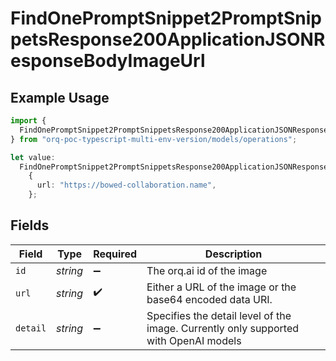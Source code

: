 # FindOnePromptSnippet2PromptSnippetsResponse200ApplicationJSONResponseBodyImageUrl

## Example Usage

```typescript
import {
  FindOnePromptSnippet2PromptSnippetsResponse200ApplicationJSONResponseBodyImageUrl,
} from "orq-poc-typescript-multi-env-version/models/operations";

let value:
  FindOnePromptSnippet2PromptSnippetsResponse200ApplicationJSONResponseBodyImageUrl =
    {
      url: "https://bowed-collaboration.name",
    };
```

## Fields

| Field                                                                                | Type                                                                                 | Required                                                                             | Description                                                                          |
| ------------------------------------------------------------------------------------ | ------------------------------------------------------------------------------------ | ------------------------------------------------------------------------------------ | ------------------------------------------------------------------------------------ |
| `id`                                                                                 | *string*                                                                             | :heavy_minus_sign:                                                                   | The orq.ai id of the image                                                           |
| `url`                                                                                | *string*                                                                             | :heavy_check_mark:                                                                   | Either a URL of the image or the base64 encoded data URI.                            |
| `detail`                                                                             | *string*                                                                             | :heavy_minus_sign:                                                                   | Specifies the detail level of the image. Currently only supported with OpenAI models |